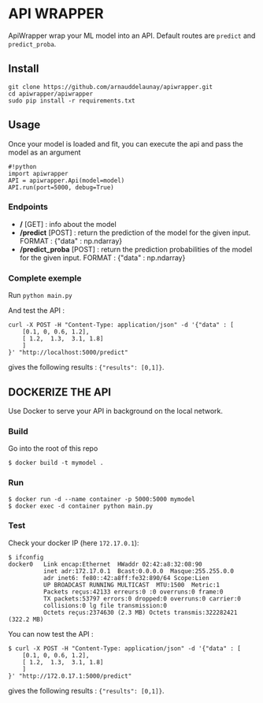 # API WRAPPER

ApiWrapper wrap your ML model into an API.
Default routes are `predict` and `predict_proba`.

## Install

```
git clone https://github.com/arnauddelaunay/apiwrapper.git
cd apiwrapper/apiwrapper
sudo pip install -r requirements.txt
```

## Usage

Once your model is loaded and fit, you can execute the api and pass the model as an argument

```
#!python
import apiwrapper
API = apiwrapper.Api(model=model)
API.run(port=5000, debug=True)
```

### Endpoints

 * **/** [GET] : info about the model
 * **/predict** [POST] : return the prediction of the model for the given input. FORMAT : {"data" : np.ndarray}
 * **/predict_proba** [POST] : return the prediction probabilities of the model for the given input. FORMAT : {"data" : np.ndarray}

### Complete exemple

Run `python main.py`

And test the API : 
```
curl -X POST -H "Content-Type: application/json" -d '{"data" : [
	[0.1, 0, 0.6, 1.2],
	[ 1.2,  1.3,  3.1, 1.8]
	]
}' "http://localhost:5000/predict"
```
gives the following results : `{"results": [0,1]}`.

## DOCKERIZE THE API

Use Docker to serve your API in background on the local network.

### Build
Go into the root of this repo

```
$ docker build -t mymodel .
```

### Run

```
$ docker run -d --name container -p 5000:5000 mymodel
$ docker exec -d container python main.py
```

### Test

Check your docker IP (here `172.17.0.1`):
```
$ ifconfig
docker0   Link encap:Ethernet  HWaddr 02:42:a8:32:08:90  
          inet adr:172.17.0.1  Bcast:0.0.0.0  Masque:255.255.0.0
          adr inet6: fe80::42:a8ff:fe32:890/64 Scope:Lien
          UP BROADCAST RUNNING MULTICAST  MTU:1500  Metric:1
          Packets reçus:42133 erreurs:0 :0 overruns:0 frame:0
          TX packets:53797 errors:0 dropped:0 overruns:0 carrier:0
          collisions:0 lg file transmission:0 
          Octets reçus:2374630 (2.3 MB) Octets transmis:322282421 (322.2 MB)
```

You can now test the API : 
```
$ curl -X POST -H "Content-Type: application/json" -d '{"data" : [
	[0.1, 0, 0.6, 1.2],
	[ 1.2,  1.3,  3.1, 1.8]
	]
}' "http://172.0.17.1:5000/predict"
```
gives the following results : `{"results": [0,1]}`.





